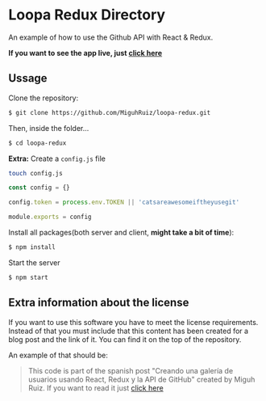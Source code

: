 # Loopa Redux Directory

An example of how to use the Github API with React & Redux.

**If you want to see the app live, just [click here](https://ghredux.miguhruiz.xyz/)**

## Ussage

Clone the repository:
```bash
$ git clone https://github.com/MiguhRuiz/loopa-redux.git
```
Then, inside the folder...
```bash
$ cd loopa-redux
```
**Extra:** Create a `config.js` file
```bash
touch config.js
```
```javascript
const config = {}

config.token = process.env.TOKEN || 'catsareawesomeiftheyusegit'

module.exports = config
```

Install all packages(both server and client, **might take a bit of time**):
```bash
$ npm install
```

Start the server
```bash
$ npm start
```

## Extra information about the license

If you want to use this software you have to meet the license requirements. Instead of that you must include that this content has been created for a blog post and the link of it. You can find it on the top of the repository.

An example of that should be:

> This code is part of the spanish post "Creando una galería de usuarios usando React, Redux y la API de GitHub" created by Miguh Ruiz. If you want to read it just [click here](#)
